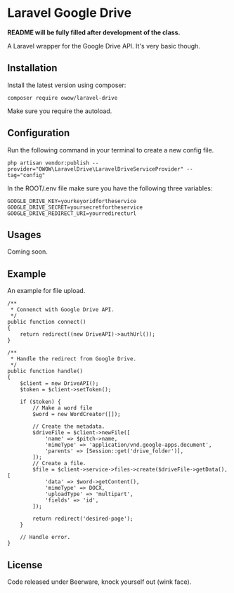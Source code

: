 Laravel Google Drive
====

**README will be fully filled after development of the class.**

A Laravel wrapper for the Google Drive API. It's very basic though.

Installation
------------

Install the latest version using composer:

```
composer require owow/laravel-drive
```

Make sure you require the autoload.

Configuration
-------------

Run the following command in your terminal to create a new config file.
```
php artisan vendor:publish --provider="OWOW\LaravelDrive\LaravelDriveServiceProvider" --tag="config"
```

In the ROOT/.env file make sure you have the following three variables:
```
GOOGLE_DRIVE_KEY=yourkeyoridfortheservice
GOOGLE_DRIVE_SECRET=yoursecretfortheservice
GOOGLE_DRIVE_REDIRECT_URI=yourredirecturl
```

Usages
------

Coming soon.

Example
-------

An example for file upload.

```
/**
 * Connenct with Google Drive API.
 */
public function connect()
{
    return redirect((new DriveAPI)->authUrl());
}
 
/**
 * Handle the redirect from Google Drive.
 */
public function handle()
{
    $client = new DriveAPI();
    $token = $client->setToken();
 
    if ($token) {
        // Make a word file
        $word = new WordCreator([]);
 
        // Create the metadata.
        $driveFile = $client->newFile([
            'name' => $pitch->name,
            'mimeType' => 'application/vnd.google-apps.document',
            'parents' => [Session::get('drive_folder')],
        ]);
        // Create a file.
        $file = $client->service->files->create($driveFile->getData(), [
            'data' => $word->getContent(),
            'mimeType' => DOCX,
            'uploadType' => 'multipart',
            'fields' => 'id',
        ]);
 
        return redirect('desired-page');
    }
 
    // Handle error.
}
```

License
-------

Code released under Beerware, knock yourself out (wink face).